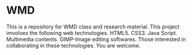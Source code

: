 # WMD
This is a repository for WMD class and research material.
This project imvolves the following web technologies.
HTML5.
CSS3.
Java Script.
Multimedia contents.
GIMP-Image editing softwares.
Those interested in collaborating in these technologies.
You are welcome.
